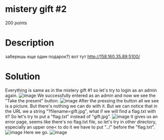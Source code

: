 # mistery gift #2
200 points
# Description
заберешь еще один подарок?) вот тут http://158.160.35.89:5100/
# Solution
Everything is same as in the mistery gift #1 so let's try to login as an admin again.
![image](https://github.com/danzyxd/CTFs/assets/144260597/57fc7f0e-1c7d-4431-8b5b-0d39172f7e0c)
We successfully entered as an admin and now we see the "Take the present" button.
![image](https://github.com/danzyxd/CTFs/assets/144260597/8f130b22-130f-4c3a-b0bf-0bd77e3995ef)
After the pressing the button all we see is a picture. But there's nothing we can do with it. But we can notice that in the URL we a string "?filename=gift.jpg", what if we will find a flag.txt with it? So let's try to put a "flag.txt" instead of "gift.jpg".
![image](https://github.com/danzyxd/CTFs/assets/144260597/8a46578b-6bdf-47d3-8eaa-ed5d54c8a7d1)
It gives us an error page, seems like there's no flag.txt file, so let's try in other directory, especially an upper one< to do it we have to put "../" before the "flag.txt".
![image](https://github.com/danzyxd/CTFs/assets/144260597/10bbf30d-dccf-46be-9908-ba869fe5d17d)
Here we go.
![image](https://github.com/danzyxd/CTFs/assets/144260597/167ee4ec-3648-433b-9c07-2ffe65af03d8)
